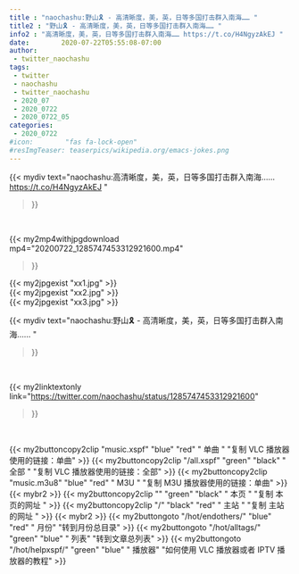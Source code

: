```yaml
---
title : "naochashu:野山🎗 - 高清晰度，美，英，日等多国打击群入南海…… "
title2 : "野山🎗 - 高清晰度，美，英，日等多国打击群入南海…… "
info2 : "高清晰度，美，英，日等多国打击群入南海…… https://t.co/H4NgyzAkEJ "
date:        2020-07-22T05:55:08-07:00
author:
 - twitter_naochashu
tags:
 - twitter
 - naochashu
 - twitter_naochashu
 - 2020_07
 - 2020_0722
 - 2020_0722_05
categories:
 - 2020_0722
#icon:        "fas fa-lock-open"
#resImgTeaser: teaserpics/wikipedia.org/emacs-jokes.png
---
```


{{< mydiv text="naochashu:高清晰度，美，英，日等多国打击群入南海…… https://t.co/H4NgyzAkEJ "
>}}
<br>


{{< my2mp4withjpgdownload mp4="20200722_1285747453312921600.mp4"
>}}

{{< my2jpgexist "xx1.jpg" >}}<br>
{{< my2jpgexist "xx2.jpg" >}}<br>
{{< my2jpgexist "xx3.jpg" >}}<br>



{{< mydiv text="naochashu:野山🎗 - 高清晰度，美，英，日等多国打击群入南海…… "
>}}
<br>

{{< my2linktextonly link="https://twitter.com/naochashu/status/1285747453312921600"
>}}


<br>

{{< my2buttoncopy2clip "music.xspf"        "blue"   "red"    " 单曲 "  "复制 VLC 播放器使用的链接：单曲" >}} {{< my2buttoncopy2clip "/all.xspf"         "green"  "black"  " 全部 "  "复制 VLC 播放器使用的链接：全部" >}} {{< my2buttoncopy2clip "music.m3u8"        "blue"   "red"    " M3U  "    "复制 M3U 播放器使用的链接：单曲" >}} {{< mybr2 >}} {{< my2buttoncopy2clip ""                  "green"  "black"  " 本页 "    "复制 本页的网址 " >}} {{< my2buttoncopy2clip "/"                 "black"  "red"    " 主站 "    "复制 主站的网址 " >}} {{< mybr2 >}} {{< my2buttongoto      "/hot/endothers/"   "blue"   "red"    " 月份"   "转到月份总目录" >}} {{< my2buttongoto      "/hot/alltags/"     "green"  "blue"   " 列表"   "转到文章总列表" >}} {{< my2buttongoto      "/hot/helpxspf/"    "green"  "blue"   " 播放器" "如何使用 VLC 播放器或者 IPTV 播放器的教程" >}} 
